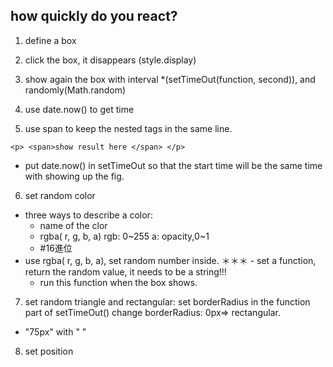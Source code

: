 ## how quickly do you react?

1. define a box

2. click the box, it disappears (style.display)

3. show again the box with interval
*(setTimeOut(function, second)), and randomly(Math.random) 

4. use date.now() to get time

5. use span to keep the nested tags in the same line.
```
<p> <span>show result here </span> </p>
```
* put date.now() in setTimeOut so that the start time will be the same time with showing up the fig.

6. set random color
  - three ways to describe a color:
    - name of the clor
    - rgba( r, g, b, a)
      rgb: 0~255
      a: opacity,0~1
    - #16進位
  - use rgba( r, g, b, a), set random number inside.
＊＊＊ - set a function, return the random value, it needs to be a string!!!
      - run this function when the box shows.
      
7. set random triangle and rectangular:
set borderRadius in the function part of setTimeOut() 
change borderRadius: 0px=> rectangular.
* "75px" with "  "

8. set position

